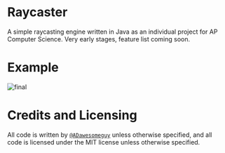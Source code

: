 # Raycaster
A simple raycasting engine written in Java as an individual project for AP Computer Science. Very early stages, feature list coming soon.

# Example
![final](https://user-images.githubusercontent.com/67982792/196300973-a6651668-5987-4535-ac27-77362f5f7a08.gif)

# Credits and Licensing
All code is written by [`@ADawesomeguy`]() unless otherwise specified, and all code is licensed under the MIT license unless otherwise specified.
